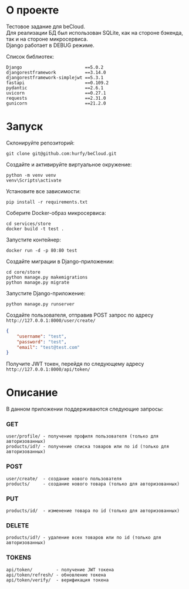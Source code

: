 # О проекте

Тестовое задание для beCloud.<br>
Для реализации БД был использован SQLite, как на стороне бэкенда, так и на стороне микросервиса.<br>
Django работает в DEBUG режиме.<br>

Список библиотек:
```
Django                        ==5.0.2
djangorestframework           ==3.14.0
djangorestframework-simplejwt ==5.3.1
fastapi                       ==0.109.2
pydantic                      ==2.6.1
uvicorn                       ==0.27.1
requests                      ==2.31.0
gunicorn                      ==21.2.0
```

# Запуск

Склонируйте репозиторий:
```shell
git clone git@github.com:hurfy/beCloud.git
```

Создайте и активируйте виртуальное окружение:
```shell
python -m venv venv
venv\Scripts\activate
```

Установите все зависимости:
```shell
pip install -r requirements.txt
```

Соберите Docker-образ микросервиса:
```shell
cd services/store
docker build -t test .
```

Запустите контейнер:
```shell
docker run -d -p 80:80 test
```

Создайте миграции в Django-приложении:
```shell
cd core/store
python manage.py makemigrations
python manage.py migrate
```

Запустите Django-приложение:
```shell
python manage.py runserver
```

Создайте пользователя, отправив POST запрос по адресу `http://127.0.0.1:8000/user/create/`
```json
{
    "username": "test",
    "password": "test",
    "email": "test@test.com"
}
```

Получите JWT токен, перейдя по следующему адресу `http://127.0.0.1:8000/api/token/`

# Описание

В данном приложении поддерживаются следующие запросы:

### GET
```
user/profile/ - получение профиля пользователя (только для авторизованных)
products/id?/ - получение списка товаров или по id (только для авторизованных)
```

### POST
```
user/create/  - создание нового пользователя
products/     - создание нового товара (только для авторизованных)
```

### PUT
```
products/id/  - изменение товара по id (только для авторизованных)
```

### DELETE
```
products/id?/ - удаление всех товаров или по id (только для авторизованных)
```

### TOKENS
```
api/token/         - получение JWT токена
api/token/refresh/ - обновление токена
api/token/verify/  - верификация токена
```
